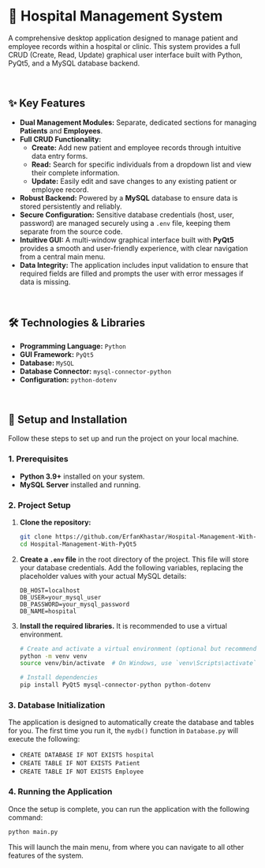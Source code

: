# 🏥 Hospital Management System
A comprehensive desktop application designed to manage patient and employee records within a hospital or clinic. This system provides a full CRUD (Create, Read, Update) graphical user interface built with Python, PyQt5, and a MySQL database backend.

<br>

## ✨ Key Features
- **Dual Management Modules:** Separate, dedicated sections for managing **Patients** and **Employees**.
- **Full CRUD Functionality:**
    - **Create:** Add new patient and employee records through intuitive data entry forms.
    - **Read:** Search for specific individuals from a dropdown list and view their complete information.
    - **Update:** Easily edit and save changes to any existing patient or employee record.
- **Robust Backend:** Powered by a **MySQL** database to ensure data is stored persistently and reliably.
- **Secure Configuration:** Sensitive database credentials (host, user, password) are managed securely using a `.env` file, keeping them separate from the source code.
- **Intuitive GUI:** A multi-window graphical interface built with **PyQt5** provides a smooth and user-friendly experience, with clear navigation from a central main menu.
- **Data Integrity:** The application includes input validation to ensure that required fields are filled and prompts the user with error messages if data is missing.

<br>

## 🛠️ Technologies & Libraries
- **Programming Language:** `Python`
- **GUI Framework:** `PyQt5`
- **Database:** `MySQL`
- **Database Connector:** `mysql-connector-python`
- **Configuration:** `python-dotenv`

<br>

## 🚀 Setup and Installation
Follow these steps to set up and run the project on your local machine.

### 1. Prerequisites
- **Python 3.9+** installed on your system.
- **MySQL Server** installed and running.

### 2. Project Setup
1.  **Clone the repository:**
    ```bash
    git clone https://github.com/ErfanKhastar/Hospital-Management-With-PyQt5.git
    cd Hospital-Management-With-PyQt5
    ```

2.  **Create a `.env` file** in the root directory of the project. This file will store your database credentials. Add the following variables, replacing the placeholder values with your actual MySQL details:
    ```env
    DB_HOST=localhost
    DB_USER=your_mysql_user
    DB_PASSWORD=your_mysql_password
    DB_NAME=hospital
    ```

3.  **Install the required libraries.** It is recommended to use a virtual environment.
    ```bash
    # Create and activate a virtual environment (optional but recommended)
    python -m venv venv
    source venv/bin/activate  # On Windows, use `venv\Scripts\activate`

    # Install dependencies
    pip install PyQt5 mysql-connector-python python-dotenv
    ```

### 3. Database Initialization

The application is designed to automatically create the database and tables for you. The first time you run it, the `mydb()` function in `Database.py` will execute the following:
- `CREATE DATABASE IF NOT EXISTS hospital`
- `CREATE TABLE IF NOT EXISTS Patient`
- `CREATE TABLE IF NOT EXISTS Employee`

### 4. Running the Application

Once the setup is complete, you can run the application with the following command:
```bash
python main.py
```
This will launch the main menu, from where you can navigate to all other features of the system.

